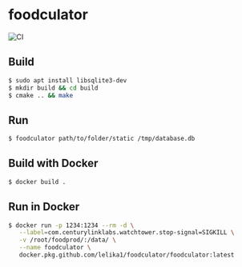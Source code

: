 # foodculator

![CI](https://github.com/lelika1/foodculator/workflows/CI/badge.svg)

## Build

```sh
$ sudo apt install libsqlite3-dev
$ mkdir build && cd build
$ cmake .. && make
```

## Run

```sh
$ foodculator path/to/folder/static /tmp/database.db
```

## Build with Docker

```sh
$ docker build .
```

## Run in Docker


```sh
$ docker run -p 1234:1234 --rm -d \
   --label=com.centurylinklabs.watchtower.stop-signal=SIGKILL \
   -v /root/foodprod/:/data/ \
   --name foodculator \
   docker.pkg.github.com/lelika1/foodculator/foodculator:latest
```
